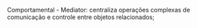 ﻿Comportamental - Mediator: centraliza operações complexas de comunicação e controle entre objetos relacionados;